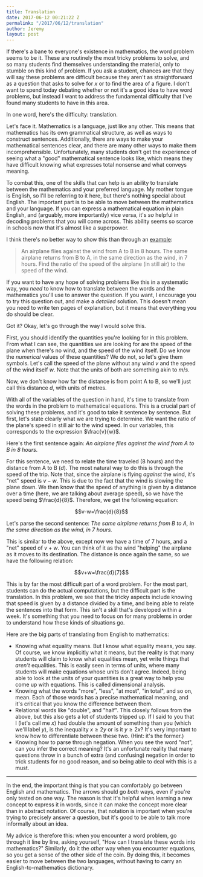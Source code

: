 ```yaml
---
title: Translation
date: 2017-06-12 00:21:22 Z
permalink: "/2017/06/12/translation"
author: Jeremy
layout: post
---
```


If there's a bane to everyone's existence in mathematics, the word problem seems to be it. These are routinely the most tricky problems to solve, and so many students find themselves understanding the material, only to stumble on this kind of problem. If you ask a student, chances are that they will say these problems are difficult because they aren't as straightforward as a question that asks to solve for $x$ or to find the area of a figure. I don't want to spend today debating whether or not it's a good idea to have word problems, but instead I want to address the fundamental difficulty that I've found many students to have in this area.

In one word, here's the difficulty: translation.

Let's face it. Mathematics is a language, just like any other. This means that mathematics has its own grammatical structure, as well as ways to construct sentences. Additionally, there are ways to make your mathematical sentences clear, and there are many other ways to make them incomprehensible. Unfortunately, many students don't get the experience of seeing what a "good" mathematical sentence looks like, which means they have difficult knowing what expresses total nonsense and what conveys meaning.

To combat this, one of the skills that can help is an ability to translate between the mathematics and your preferred language. My mother tongue is English, so I'll be referring to it here, but there's nothing special about English. The important part is to be able to move between the mathematics and your language. If you can express a mathematical equation in plain English, and (arguably, more importantly) vice versa, it's *so* helpful in decoding problems that you will come across. This ability seems so scarce in schools now that it's almost like a superpower.

I think there's no better way to show this than through an [example](http://www.analyzemath.com/high_school_math/grade_11/problems.html):

> An airplane flies against the wind from A to B in 8 hours. The same airplane returns from B to A, in the same direction as the wind, in 7 hours. Find the ratio of the speed of the airplane (in still air) to the speed of the wind.

If you want to have any hope of solving problems like this in a systematic way, you *need* to know how to translate between the words and the mathematics you'll use to answer the question. If you want, I encourage you to try this question out, and make a *detailed* solution. This doesn't mean you need to write ten pages of explanation, but it means that everything you do should be clear.

Got it? Okay, let's go through the way I would solve this.

First, you should identify the quantities you're looking for in this problem. From what I can see, the quantities we are looking for are the speed of the plane when there's no wind, and the speed of the wind itself. Do we know the *numerical* values of these quantities? We do not, so let's give them symbols. Let's call the speed of the plane without any wind $v$ and the speed of the wind itself $w$. Note that the units of both are something akin to $m/s$.

Now, we don't know how far the distance is from point A to B, so we'll just call this distance $d$, with units of metres.

With all of the variables of the question in hand, it's time to translate from the words in the problem to mathematical equations. This is a crucial part of solving these problems, and it's good to take it sentence by sentence. But first, let's state clearly what we are trying to determine. We want the ratio of the plane's speed in still air to the wind speed. In our variables, this corresponds to the expression $\frac{v}{w}$.

Here's the first sentence again: *An airplane flies against the wind from A to B in 8 hours.*

For this sentence, we need to relate the time traveled (8 hours) and the distance from A to B ($d$). The most natural way to do this is through the speed of the trip. Note that, since the airplane is flying *against* the wind, it's "net" speed is $v-w$. This is due to the fact that the wind is slowing the plane down. We then know that the speed of anything is given by a distance over a time (here, we are talking about average speed), so we have the speed being $\frac{d}{8}$. Therefore, we get the following equation:

$$v-w=\frac{d}{8}$$

Let's parse the second sentence: *The same airplane returns from B to A, in the same direction as the wind, in 7 hours.*

This is similar to the above, except now we have a time of 7 hours, and a "net" speed of $v+w$. You can think of it as the wind "helping" the airplane as it moves to its destination. The distance is once again the same, so we have the following relation:

$$v+w=\frac{d}{7}$$

This is by far the most difficult part of a word problem. For the most part, students can do the actual computations, but the difficult part is the translation. In this problem, we see that the tricky aspects include knowing that speed is given by a distance divided by a time, and being able to relate the sentences into that form. This isn't a skill that's developed within a week. It's something that you need to focus on for many problems in order to understand how these kinds of situations go.

Here are the big parts of translating from English to mathematics:

- Knowing what equality means. But I know what equality means, you say. Of course, we know implicitly what it means, but the reality is that many students will claim to know what equalities mean, yet write things that *aren't* equalities. This is easily seen in terms of units, where many students will make equations whose units don't agree. Indeed, being able to look at the units of your quantities is a great way to help you come up with equations. This is called dimensional analysis.
- Knowing what the words "more", "less", "at most", "in total", and so on, mean. Each of those words has a precise mathematical meaning, and it's critical that you know the difference between them.
- Relational words like "double", and "half". This closely follows from the above, but this also gets a lot of students tripped up. If I said to you that I (let's call me $x$) had double the amount of something than you (which we'll label $y$), is the inequality $x\ge 2y$ or is it $y \ge 2x$? It's very important to know how to differentiate between these two. (Hint: it's the former.)
- Knowing how to parse through negation. When you see the word "not", can you infer the correct meaning? It's an unfortunate reality that many questions throw in a bunch of extra (and confusing) negation in order to trick students for no good reason, and so being able to deal with this is a must.

---

In the end, the important thing is that you can comfortably go between English and mathematics. The arrows should go *both* ways, even if you're only tested on one way. The reason is that it's helpful when learning a new concept to express it in words, since it can make the concept more clear than in abstract notation. Of course, that notation is important when you're trying to precisely answer a question, but it's good to be able to talk more informally about an idea.

My advice is therefore this: when you encounter a word problem, go through it line by line, asking yourself, "How can I translate these words into mathematics?" Similarly, do it the *other* way when you encounter equations, so you get a sense of the other side of the coin. By doing this, it becomes easier to move between the two languages, without having to carry an English-to-mathematics dictionary.
